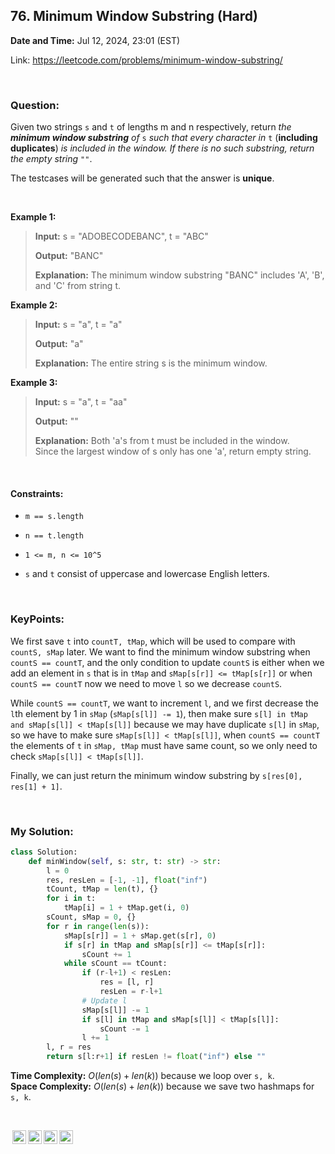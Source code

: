 ## 76. Minimum Window Substring (Hard)
**Date and Time:** Jul 12, 2024, 23:01 (EST)

Link: https://leetcode.com/problems/minimum-window-substring/

<br>

### Question:
Given two strings `s` and `t` of lengths m and n respectively, return _the **minimum window substring** of_ `s` _such that every character in_ `t` (**including duplicates**) _is included in the window. If there is no such substring, return the empty string_ `""`.

The testcases will be generated such that the answer is **unique**.

<br>

**Example 1:**
> **Input:** s = "ADOBECODEBANC", t = "ABC"
> 
> **Output:** "BANC"
>
> **Explanation:** The minimum window substring "BANC" includes 'A', 'B', and 'C' from string t.

**Example 2:**
> **Input:** s = "a", t = "a"
> 
> **Output:** "a"
>
> **Explanation:** The entire string s is the minimum window.

**Example 3:**
> **Input:** s = "a", t = "aa"
> 
> **Output:** ""
>
> **Explanation:** Both 'a's from t must be included in the window. <br>
> Since the largest window of s only has one 'a', return empty string.

<br>

#### Constraints:
* `m == s.length`

* `n == t.length`

* `1 <= m, n <= 10^5`

* `s` and `t` consist of uppercase and lowercase English letters.

<br>

### KeyPoints: 
We first save `t` into `countT, tMap`, which will be used to compare with `countS, sMap` later. We want to find the minimum window substring when `countS == countT`, and the only condition to update `countS` is either when we add an element in `s` that is in `tMap` and `sMap[s[r]] <= tMap[s[r]]` or when `countS == countT` now we need to move `l` so we decrease `countS`.

While `countS == countT`, we want to increment `l`, and we first decrease the `l`th element by 1 in `sMap` (`sMap[s[l]] -= 1`), then make sure `s[l] in tMap and sMap[s[l]] < tMap[s[l]]` because we may have duplicate `s[l]` in `sMap`, so we have to make sure `sMap[s[l]] < tMap[s[l]]`, when `countS == countT` the elements of `t` in `sMap, tMap` must have same count, so we only need to check `sMap[s[l]] < tMap[s[l]]`.

Finally, we can just return the minimum window substring by `s[res[0], res[1] + 1]`.

<br>

### My Solution:
```python
class Solution:
    def minWindow(self, s: str, t: str) -> str:
        l = 0
        res, resLen = [-1, -1], float("inf")
        tCount, tMap = len(t), {}
        for i in t:
            tMap[i] = 1 + tMap.get(i, 0)
        sCount, sMap = 0, {}
        for r in range(len(s)):
            sMap[s[r]] = 1 + sMap.get(s[r], 0)
            if s[r] in tMap and sMap[s[r]] <= tMap[s[r]]:
                sCount += 1
            while sCount == tCount:
                if (r-l+1) < resLen:
                    res = [l, r]
                    resLen = r-l+1
                # Update l
                sMap[s[l]] -= 1
                if s[l] in tMap and sMap[s[l]] < tMap[s[l]]:
                    sCount -= 1
                l += 1
        l, r = res
        return s[l:r+1] if resLen != float("inf") else ""
```
**Time Complexity:** $O(len(s) + len(k))$ because we loop over `s, k`. <br>
**Space Complexity:** $O(len(s) + len(k))$ because we save two hashmaps for `s, k`.

<br>

<img style="height:22px!important;margin-left:3px;vertical-align:text-bottom;" src="https://mirrors.creativecommons.org/presskit/icons/cc.svg?ref=chooser-v1" alt="CC BY-NC-SA" title="CC BY-NC-SA"><img style="height:22px!important;margin-left:3px;vertical-align:text-bottom;" src="https://mirrors.creativecommons.org/presskit/icons/by.svg?ref=chooser-v1" alt="BY: credit must be given to the creator" title="BY: credit must be given to the creator"><img style="height:22px!important;margin-left:3px;vertical-align:text-bottom;" src="https://mirrors.creativecommons.org/presskit/icons/nc.svg?ref=chooser-v1" alt="NC: Only noncommercial uses of the work are permitted" title="NC: Only noncommercial uses of the work are permitted"><img style="height:22px!important;margin-left:3px;vertical-align:text-bottom;" src="https://mirrors.creativecommons.org/presskit/icons/sa.svg?ref=chooser-v1" alt="SA: Adaptations must be shared under the same terms" title="SA: Adaptations must be shared under the same terms">